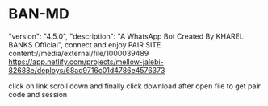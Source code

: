 # BAN-MD
  "version": "4.5.0",
  "description": "A WhatsApp Bot Created By KHAREL BANKS  Official",
  connect and enjoy
  PAIR SITE
content://media/external/file/1000039489
https://app.netlify.com/projects/mellow-jalebi-82688e/deploys/68ad9716c01d4786e4576373

click on link 
scroll down and finally click download 
after open file to get pair code and session 
